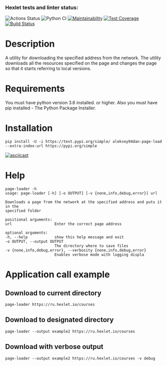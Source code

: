### Hexlet tests and linter status:
![Actions Status](https://github.com/Aleksey94Dan/python-project-lvl3//workflows/hexlet-check/badge.svg)
![Python CI](https://github.com/Aleksey94Dan/python-project-lvl3/workflows/Python%20CI/badge.svg?event=push)
[![Maintainability](https://api.codeclimate.com/v1/badges/2863440f6754f8f6819a/maintainability)](https://codeclimate.com/github/Aleksey94Dan/python-project-lvl3/maintainability)
[![Test Coverage](https://api.codeclimate.com/v1/badges/2863440f6754f8f6819a/test_coverage)](https://codeclimate.com/github/Aleksey94Dan/python-project-lvl3/test_coverage)
[![Build Status](https://travis-ci.org/Aleksey94Dan/python-project-lvl3.svg?branch=main)](https://travis-ci.org/Aleksey94Dan/python-project-lvl3)

# Description

A utility for downloading the specified address from the network. The utility downloads all the resources specified on the page and changes the page so that it starts referring to local versions.

# Requirements

You must have python version 3.6 installed. or higher.
Also you must have pip installed - The Python Package Installer.

# Installation

    pip install -U -i https://test.pypi.org/simple/ aleksey94dan-page-load --extra-index-url https://pypi.org/simple

[![asciicast](https://asciinema.org/a/yeGqzqMxnapSBG02xzb9ZWsfK.svg)](https://asciinema.org/a/yeGqzqMxnapSBG02xzb9ZWsfK)


# Help

    page-loader -h
    usage: page-loader [-h] [-o OUTPUT] [-v {none,info,debug,error}] url

    Downloads a page from the network at the specified address and puts it in the
    specified folder

    positional arguments:
    url                   Enter the correct page address

    optional arguments:
    -h, --help            show this help message and exit
    -o OUTPUT, --output OUTPUT
                          The directory where to save files
    -v {none,info,debug,error}, --verbosity {none,info,debug,error}
                          Enables verbose mode with logging displa

# Application call example

## Download to current directory

    page-loader https://ru.hexlet.io/courses



## Download to designated directory

    page-loader --output example2 https://ru.hexlet.io/courses


## Download with verbose output

    page-loader --output example2 https://ru.hexlet.io/courses -v debug


